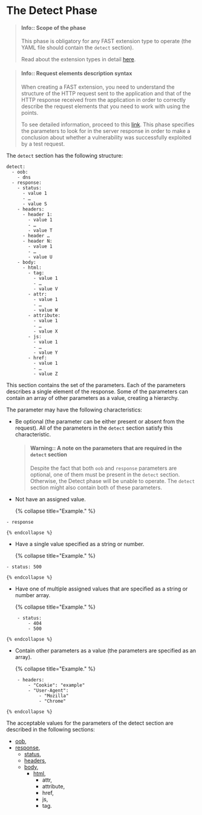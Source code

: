 [link-points]:      ../points/intro.md
[link-ext-logic]:   ../logic.md

[anchor1]:      parameters.md#oob
[anchor2]:      parameters.md#response
[anchor3]:      parameters.md#checking-the-http-statuses
[anchor4]:      parameters.md#checking-the-http-headers
[anchor5]:      parameters.md#checking-the-body-of-the-http-response
[anchor6]:      parameters.md#checking-the-html-markup


# The Detect Phase

<!-- -->
>   #### Info:: Scope of the phase
>   
>   This phase is obligatory for any FAST extension type to operate (the YAML file should contain the `detect` section).
>   
>   Read about the extension types in detail [here][link-ext-logic].

 > #### Info::  Request elements description syntax
> When creating a FAST extension, you need to understand the structure of the HTTP request sent to the application and that of the HTTP response received from the application in order to correctly describe the request elements that you need to work with using the points. 
> 
> To see detailed information, proceed to this [link][link-points].
 This phase specifies the parameters to look for in the server response in order to make a conclusion about whether a vulnerability was successfully exploited by a test request.

The `detect` section has the following structure:

```
detect:
  - oob:
    - dns
  - response:
    - status:
      - value 1
      - …
      - value S
    - headers:
      - header 1: 
        - value 1
        - …
        - value T
      - header …
      - header N:
        - value 1
        - …
        - value U
    - body:
      - html:
        - tag:
          - value 1
          - …
          - value V
        - attr:
          - value 1
          - …
          - value W
        - attribute:
          - value 1
          - …
          - value X
        - js:
          - value 1
          - …
          - value Y
        - href:
          - value 1
          - …
          - value Z
```

This section contains the set of the parameters. Each of the parameters describes a single element of the response. Some of the parameters can contain an array of other parameters as a value, creating a hierarchy.

The parameter may have the following characteristics:
*   Be optional (the parameter can be either present or absent from the request). All of the parameters in the `detect` section satisfy this characteristic.
 
    > #### Warning:: A note on the parameters that are required in the `detect` section
    > Despite the fact that both `oob` and `response` parameters are optional, one of them must be present in the `detect` section. Otherwise, the Detect phase will be unable to operate. The `detect` section might also contain both of these parameters.

*   Not have an assigned value.  
    
    {% collapse title="Example." %}
```
- response
```    
    {% endcollapse %}

*   Have a single value specified as a string or number.
    
    {% collapse title="Example." %}
```
- status: 500
```
    {% endcollapse %}

*   Have one of multiple assigned values that are specified as a string or number array. 
    
    {% collapse title="Example." %}
```
    - status: 
        - 404
        - 500
```
    {% endcollapse %}

*   Contain other parameters as a value (the parameters are specified as an array).
    
    {% collapse title="Example." %}
```
    - headers: 
        - "Cookie": "example"
        - "User-Agent":
            - "Mozilla"
            - "Chrome"
```
    {% endcollapse %}

The acceptable values for the parameters of the detect section are described in the following sections:
* [oob][anchor1],
* [response][anchor2],
    * [status][anchor3],
    * [headers][anchor4],
    * [body][anchor5],
        * [html][anchor6],
            * attr,
            * attribute,
            * href,
            * js,
            * tag.
